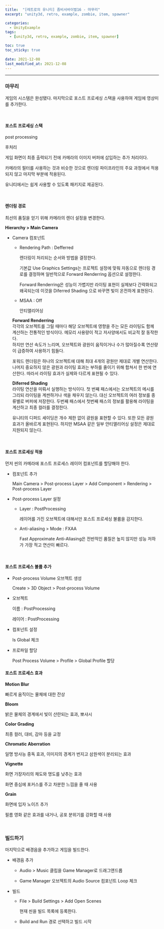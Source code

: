 ```yaml
---
title:  "[레트로의 유니티] 좀비서바이벌16 - 마무리"
excerpt: "unity3d, retro, example, zombie, item, spawner"

categories:
  - UnityExample
tags:
  - [unity3d, retro, example, zombie, item, spawner]

toc: true
toc_sticky: true
 
date: 2021-12-08 
last_modified_at: 2021-12-08
---  
```


***  

### 마무리

게임의 시스템은 완성됐다. 마지막으로 포스트 프로세싱 스택을 사용하여 게임에 영상미를 추가한다.  

<br>

#### 포스트 프로세싱 스택  

post processing 

후처리

게임 화면이 최종 출력되기 전에 카메라의 이미지 버퍼에 삽입하는 추가 처리이다.  

카메라의 필터를 사용하는 것과 비슷한 것으로 렌더링 파이프라인의 주요 과정에서 적용되지 않고 마지막 부분에 적용된다.  

유니티에서는 쉽게 사용할 수 있도록 패키지로 제공된다.  

<br>

#### 렌더링 경로

최선의 품질을 얻기 위해 카메라의 렌더 설정을 변경한다.  

**Hierarchy > Main Camera**

* Camera 컴포넌트 

  * Rendering Path : Defferred 

    렌더링이 처리되는 순서와 방법을 결정한다.  
    
    기본값 Use Graphics Settings는 프로젝트 설정에 맞춰 자동으로 렌더링 경로를 결정하며 일반적으로 Forward Renderring 옵션으로 설정한다.  

    Forward Renderring은 성능이 가볍지만 라이팅 표현이 실제보다 간략화되고 왜곡되는데 이것을 Diferred Shading 으로 바꾸면 빛이 온전하게 표현된다.

  * MSAA : Off

    안티앨리어싱


  **Forward Renderring**  
  각각의 오브젝트를 그릴 때마다 해당 오브젝트에 영향을 주는 모든 라이팅도 함께 계산하는 전통적인 방식이다. 메모리 사용량이 적고 저사양에서도 비교적 잘 동작한다.  
  하지만 연산 속도가 느리며, 오브젝트와 광원이 움직이거나 수가 많아질수록 연산량이 급증하여 사용하기 힘들다.  

  포워드 렌더링은 하나의 오브젝트에 대해 최대 4개의 광원만 제대로 개별 연산한다. 나머지 중요하지 않은 광원과 라이팅 효과는 부하를 줄이기 위해 합쳐서 한 번에 연산한다. 따라서 라이팅 효과가 실제와 다르게 표현될 수 있다. 

  **Diferred Shading**  
  라이팅 연산을 미뤄서 실행하는 방식이다. 첫 번째 패스에서는 오브젝트의 메시를 그리되 라이팅을 계싼하거나 색을 채우지 않는다. 대신 오브젝트의 여러 정보를 종류별로 버퍼에 저장한다. 두번째 패스에서 첫번째 패스의 정보를 활용해 라이팅을 계산하고 최종 컬러를 결정한다.  

  유니티의 디퍼드 셰이딩은 개수 제한 없이 광원을 표현할 수 있다. 또한 모든 광원 효과가 올바르게 표현된다. 하지만 MSAA 같은 일부 안티앨리어싱 설정은 제대로 지원되지 않는다.

<br>

#### 포스트 프로세싱 적용

먼저 씬의 카메라에 포스트 프로세스 레이어 컴포넌트를 할당해야 한다.

* 컴포넌트 추가   

  Main Camera > Post-process Layer > Add Component > Rendering > Post-process Layer

* Post-process Layer 설정  

  * Layer : PostProcessing  

    레이어를 가진 오브젝트에 대해서만 포스트 프로세싱 불륨을 감지한다. 

  * Anti-aliasing > Mode : FXAA

    Fast Approximate Anti-Aliasing은 전반적인 품질은 높지 않지만 성능 저하가 가장 적고 연산이 빠르다.

<br>

#### 포스트 프로세스 볼륨 추가

* Post-process Volume 오브젝트 생성

  Create > 3D Object > Post-process Volume

* 오브젝트 
  
  이름 : PostProcessing

  레이어 : PostProcessing

* 컴포넌트 설정 

  Is Global 체크

* 프로파일 할당

  Post Process Volume > Profile > Global Profile 할당


#### 포스트 프로세스 효과 

**Motion Blur**  

빠르게 움직이는 물체에 대한 잔상

**Bloom**  

밝은 물체의 경계에서 빛이 산란되는 효과, 뽀샤시

**Color Grading**  

최종 컬러, 대비, 감마 등을 교정

**Chromatic Aberration**  

일명 방사능 중독 효과, 이미지의 경계가 번지고 삼원색이 분리되는 효과

**Vignette**  

화면 가장자리의 채도와 명도를 낮추는 효과  

화면 중심에 포커스를 주고 차분한 느낌을 줄 때 사용

**Grain**

화면에 입자 노이즈 추가  

필름 영화 같은 효과를 내거나, 공포 분위기를 강화할 때 사용

<br>

### 빌드하기  

마지막으로 배경음을 추가하고 게임을 빌드한다.  

* 배경음 추가  

  * Audio > Music 클립을 Game Manager로 드래그앤드롭

  * Game Manager 오브젝트의 Audio Source 컴포넌트 Loop 체크  

* 빌드  

  * File > Build Settings > Add Open Scenes

    현재 씬을 빌드 목록에 등록한다.  

  * Build and Run 경로 선택하고 빌드 시작